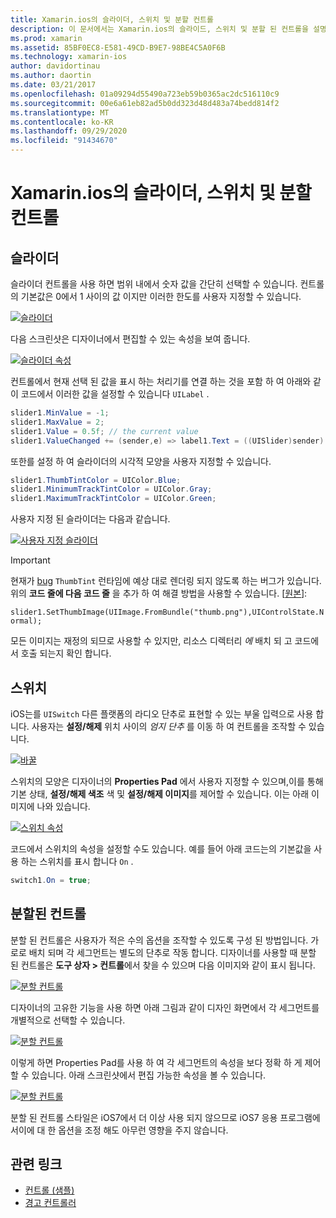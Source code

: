 ```yaml
---
title: Xamarin.ios의 슬라이더, 스위치 및 분할 컨트롤
description: 이 문서에서는 Xamarin.ios의 슬라이드, 스위치 및 분할 된 컨트롤을 설명 하 고 프로그래밍 방식으로 iOS 디자이너에서 작업 하는 방법을 설명 합니다.
ms.prod: xamarin
ms.assetid: 85BF0EC8-E581-49CD-B9E7-98BE4C5A0F6B
ms.technology: xamarin-ios
author: davidortinau
ms.author: daortin
ms.date: 03/21/2017
ms.openlocfilehash: 01a09294d55490a723eb59b0365ac2dc516110c9
ms.sourcegitcommit: 00e6a61eb82ad5b0dd323d48d483a74bedd814f2
ms.translationtype: MT
ms.contentlocale: ko-KR
ms.lasthandoff: 09/29/2020
ms.locfileid: "91434670"
---
```

# <a name="sliders-switches-and-segmented-controls-in-xamarinios"></a>Xamarin.ios의 슬라이더, 스위치 및 분할 컨트롤

<a name="Sliders"></a>

## <a name="sliders"></a>슬라이더

슬라이더 컨트롤을 사용 하면 범위 내에서 숫자 값을 간단히 선택할 수 있습니다. 컨트롤의 기본값은 0에서 1 사이의 값 이지만 이러한 한도를 사용자 지정할 수 있습니다.

 [![슬라이더](slider-switch-segmented-controls-images/image25a.png)](slider-switch-segmented-controls-images/image25a.png#lightbox)

다음 스크린샷은 디자이너에서 편집할 수 있는 속성을 보여 줍니다.

 [![슬라이더 속성](slider-switch-segmented-controls-images/image26a.png)](slider-switch-segmented-controls-images/image25a.png#lightbox)

컨트롤에서 현재 선택 된 값을 표시 하는 처리기를 연결 하는 것을 포함 하 여 아래와 같이 코드에서 이러한 값을 설정할 수 있습니다 `UILabel` .

```csharp
slider1.MinValue = -1;
slider1.MaxValue = 2;
slider1.Value = 0.5f; // the current value
slider1.ValueChanged += (sender,e) => label1.Text = ((UISlider)sender).Value.ToString ();
```

또한를 설정 하 여 슬라이더의 시각적 모양을 사용자 지정할 수 있습니다.

```csharp
slider1.ThumbTintColor = UIColor.Blue;
slider1.MinimumTrackTintColor = UIColor.Gray;
slider1.MaximumTrackTintColor = UIColor.Green;
```

사용자 지정 된 슬라이더는 다음과 같습니다.

 [![사용자 지정 슬라이더](slider-switch-segmented-controls-images/image27a.png)](slider-switch-segmented-controls-images/image28a.png#lightbox)

> [!IMPORTANT]
> 현재가 [bug](https://stackoverflow.com/a/19496179) `ThumbTint` 런타임에 예상 대로 렌더링 되지 않도록 하는 버그가 있습니다. 위의 **코드 줄에 다음 코드 줄** 을 추가 하 여 해결 방법을 사용할 수 있습니다. [[원본](https://stackoverflow.com/a/21396794)]:
>
> `slider1.SetThumbImage(UIImage.FromBundle("thumb.png"),UIControlState.Normal);`
> 
> 모든 이미지는 재정의 되므로 사용할 수 있지만, 리소스 디렉터리 _에_ 배치 되 고 코드에서 호출 되는지 확인 합니다.

<a name="Switch"></a>

## <a name="switch"></a>스위치

iOS는를 `UISwitch` 다른 플랫폼의 라디오 단추로 표현할 수 있는 부울 입력으로 사용 합니다. 사용자는 **설정/해제** 위치 사이의 *엄지 단추* 를 이동 하 여 컨트롤을 조작할 수 있습니다.

 [![바꿀](slider-switch-segmented-controls-images/image28a.png)](slider-switch-segmented-controls-images/image28a.png#lightbox)

스위치의 모양은 디자이너의 **Properties Pad** 에서 사용자 지정할 수 있으며,이를 통해 기본 상태, **설정/해제 색조** 색 및 **설정/해제 이미지**를 제어할 수 있습니다. 이는 아래 이미지에 나와 있습니다.

 [![스위치 속성](slider-switch-segmented-controls-images/image29a.png)](slider-switch-segmented-controls-images/image29a.png#lightbox)

코드에서 스위치의 속성을 설정할 수도 있습니다. 예를 들어 아래 코드는의 기본값을 사용 하는 스위치를 표시 합니다 `On` .

```csharp
switch1.On = true;
```

 <a name="Segmented_Controls"></a>

## <a name="segmented-controls"></a>분할된 컨트롤

분할 된 컨트롤은 사용자가 적은 수의 옵션을 조작할 수 있도록 구성 된 방법입니다. 가로로 배치 되며 각 세그먼트는 별도의 단추로 작동 합니다. 디자이너를 사용할 때 분할 된 컨트롤은 **도구 상자 > 컨트롤**에서 찾을 수 있으며 다음 이미지와 같이 표시 됩니다.

 [![분할 컨트롤](slider-switch-segmented-controls-images/segmentedcontrol.png)](slider-switch-segmented-controls-images/segmentedcontrol.png#lightbox)

디자이너의 고유한 기능을 사용 하면 아래 그림과 같이 디자인 화면에서 각 세그먼트를 개별적으로 선택할 수 있습니다.

 [![분할 컨트롤](slider-switch-segmented-controls-images/segmentedcontrolselection.png)](slider-switch-segmented-controls-images/segmentedcontrolselection.png#lightbox)

이렇게 하면 Properties Pad를 사용 하 여 각 세그먼트의 속성을 보다 정확 하 게 제어할 수 있습니다. 아래 스크린샷에서 편집 가능한 속성을 볼 수 있습니다.

 [![분할 컨트롤](slider-switch-segmented-controls-images/segmentedcontrolproperties.png)](slider-switch-segmented-controls-images/segmentedcontrolproperties.png#lightbox)

분할 된 컨트롤 스타일은 iOS7에서 더 이상 사용 되지 않으므로 iOS7 응용 프로그램에서이에 대 한 옵션을 조정 해도 아무런 영향을 주지 않습니다.

## <a name="related-links"></a>관련 링크

- [컨트롤 (샘플)](/samples/xamarin/ios-samples/controls)
- [경고 컨트롤러](https://github.com/xamarin/recipes/tree/master/Recipes/ios/standard_controls/alertcontroller)